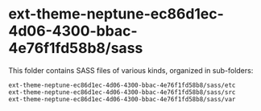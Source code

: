 # ext-theme-neptune-ec86d1ec-4d06-4300-bbac-4e76f1fd58b8/sass

This folder contains SASS files of various kinds, organized in sub-folders:

    ext-theme-neptune-ec86d1ec-4d06-4300-bbac-4e76f1fd58b8/sass/etc
    ext-theme-neptune-ec86d1ec-4d06-4300-bbac-4e76f1fd58b8/sass/src
    ext-theme-neptune-ec86d1ec-4d06-4300-bbac-4e76f1fd58b8/sass/var
